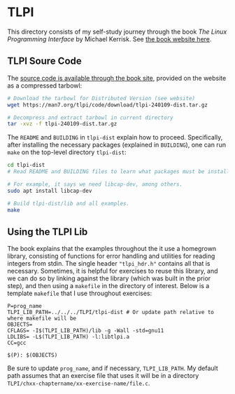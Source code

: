 # TLPI

This directory consists of my self-study journey through the book *The Linux Programming Interface*
by Michael Kerrisk. See [the book website here](https://man7.org/tlpi/).

## TLPI Soure Code

The [source code is available through the book site](https://man7.org/tlpi/code/index.html),
provided on the website as a compressed tarbowl:

```bash
# Download the tarbowl for Distributed Version (see website)
wget https://man7.org/tlpi/code/download/tlpi-240109-dist.tar.gz

# Decompress and extract tarbowl in current directory
tar -xvz -f tlpi-240109-dist.tar.gz 
```

The `README` and `BUILDING` in `tlpi-dist` explain how to proceed. Specifically,
after installing the necessary packages (explained in `BUILDING`), one can run
`make` on the top-level directory `tlpi-dist`:

```bash
cd tlpi-dist
# Read README and BUILDING files to learn what packages must be installed.

# For example, it says we need libcap-dev, among others.
sudo apt install libcap-dev

# Build tlpi-dist/lib and all examples.
make
```

## Using the TLPI Lib

The book explains that the examples throughout the it use a homegrown library, consisting of functions
for error handling and utilities for reading integers from stdin. The single header `"tlpi_hdr.h"`
contains all that is necessary. Sometimes, it is helpful for exercises to reuse this library,
and we can do so by linking against the library (which was built in the prior step), and then using a
`makefile` in the directory of interest. Below is a template `makefile` that I use throughout exercises:

```make
P=prog_name
TLPI_LIB_PATH=../../../TLPI/tlpi-dist # Or update path relative to where makefile will be
OBJECTS=
CFLAGS= -I$(TLPI_LIB_PATH)/lib -g -Wall -std=gnu11
LDLIBS= -L$(TLPI_LIB_PATH) -l:libtlpi.a
CC=gcc

$(P): $(OBJECTS)
```

Be sure to update `prog_name`, and if necessary, `TLPI_LIB_PATH`. My default path assumes that
an exercise file that uses it will be in a directory `TLPI/chxx-chaptername/xx-exercise-name/file.c`.
